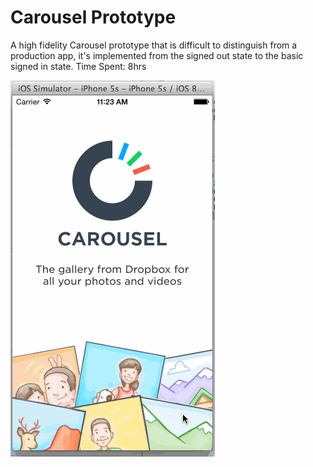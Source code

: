 # Carousel Prototype

A high fidelity Carousel prototype that is difficult to distinguish from a production app, it's implemented from the signed out state to the basic signed in state.
Time Spent: 8hrs

![Video Walkthrough](gif_carousel.gif)
